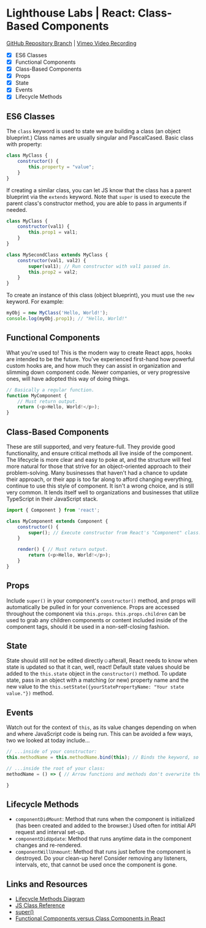 # Lighthouse Labs | React: Class-Based Components

[GitHub Repository Branch](https://github.com/WarrenUhrich/lighthouse-labs-class-based-react-components/blob/2022.08.11-web-flex-day-21march2022/README.md) | [Vimeo Video Recording](https://vimeo.com/738736154/3540dc29a9)

* [X] ES6 Classes
* [X] Functional Components
* [X] Class-Based Components
* [X] Props
* [X] State
* [X] Events
* [X] Lifecycle Methods

## ES6 Classes

The `class` keyword is used to state we are building a class (an object blueprint.) Class names are usually singular and PascalCased. Basic class with property:

```JavaScript
class MyClass {
    constructor() {
        this.property = "value";
    }
}
```

If creating a similar class, you can let JS know that the class has a parent blueprint via the `extends` keyword. Note that `super` is used to execute the parent class's constructor method, you are able to pass in arguments if needed.

```JavaScript
class MyClass {
    constructor(val1) {
        this.prop1 = val1;
    }
}

class MySecondClass extends MyClass {
    constructor(val1, val2) {
        super(val1); // Run constructor with val1 passed in.
        this.prop2 = val2;
    }
}
```

To create an instance of this class (object blueprint), you must use the `new` keyword. For example:

```JavaScript
myObj = new MyClass('Hello, World!');
console.log(myObj.prop1); // "Hello, World!"
``` 

## Functional Components

What you're used to! This is the modern way to create React apps, hooks are intended to be the future. You've experienced first-hand how powerful custom hooks are, and how much they can assist in organization and slimming down component code. Newer companies, or very progressive ones, will have adopted this way of doing things.

```JavaScript
// Basically a regular function.
function MyComponent {
    // Must return output.
    return (<p>Hello, World!</p>);
}
```

## Class-Based Components

These are still supported, and very feature-full. They provide good functionality, and ensure critical methods all live inside of the component. The lifecycle is more clear and easy to poke at, and the structure will feel more natural for those that strive for an object-oriented approach to their problem-solving. Many businesses that haven't had a chance to update their approach, or their app is too far along to afford changing everything, continue to use this style of component. It isn't a wrong choice, and is still very common. It lends itself well to organizations and businesses that utilize TypeScript in their JavaScript stack.

```JavaScript
import { Component } from 'react';

class MyComponent extends Component {
    constructor() {
        super(); // Execute constructor from React's "Component" class.
    }

    render() { // Must return output.
        return (<p>Hello, World!</p>);
    }
}
```

## Props

Include `super()` in your component's `constructor()` method, and props will automatically be pulled in for your convenience. Props are accessed throughout the component via `this.props`. `this.props.children` can be used to grab any children components or content included inside of the component tags, should it be used in a non-self-closing fashion.

## State

State should still not be edited directly☺afterall, React needs to know when state is updated so that it can, well, react! Default state values should be added to the `this.state` object in the `constructor()` method. To update state, pass in an object with a matching (or new) property name and the new value to the `this.setState({yourStatePropertyName: "Your state value."})` method.

## Events

Watch out for the context of `this`, as its value changes depending on when and where JavaScript code is being run. This can be avoided a few ways, two we looked at today include...

```JavaScript
// ...inside of your constructor:
this.methodName = this.methodName.bind(this); // Binds the keyword, so it can be used following the class context instead of event or otherwise.
```

```JavaScript
// ...inside the root of your class:
methodName = () => { // Arrow functions and methods don't overwrite the context of "this".

}
```

## Lifecycle Methods

* `componentDidMount`: Method that runs when the component is initialized (has been created and added to the browser.) Used often for intitial API request and interval set-up.
* `componentDidUpdate`: Method that runs anytime data in the component changes and re-rendered.
* `componentWillUnmount`: Method that runs just before the component is destroyed. Do your clean-up here! Consider removing any listeners, intervals, etc, that cannot be used once the component is gone.

## Links and Resources

* [Lifecycle Methods Diagram](https://projects.wojtekmaj.pl/react-lifecycle-methods-diagram/)
* [JS Class Reference](https://developer.mozilla.org/en-US/docs/Web/JavaScript/Reference/Classes)
* [super()](https://www.w3schools.com/Jsref/jsref_class_super.asp)
* [Functional Components versus Class Components in React](https://betterprogramming.pub/functional-components-vs-class-components-in-react-2f28adccc993)
